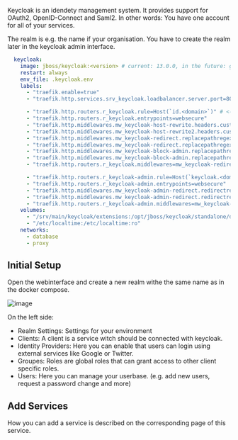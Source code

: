 Keycloak is an idendety management system. It provides support for OAuth2, OpenID-Connect and Saml2. In other words: You have one account for all of your services.
<br>

The realm is e.g. the name if your organisation. You have to create the realm later in the keycloak admin interface.

```yaml
  keycloak:
    image: jboss/keycloak:<version> # current: 13.0.0, in the future: ghcr.io/an2ic3/keycloak:<version>
    restart: always
    env_file: .keycloak.env
    labels:
      - "traefik.enable=true"
      - "traefik.http.services.srv_keycloak.loadbalancer.server.port=8080"

      - "traefik.http.routers.r_keycloak.rule=Host(`id.<domain>`)" # <- edit
      - "traefik.http.routers.r_keycloak.entrypoints=websecure"
      - "traefik.http.middlewares.mw_keycloak-host-rewrite.headers.customrequestheaders.Host=id.<domain>" # <- edit
      - "traefik.http.middlewares.mw_keycloak-host-rewrite2.headers.customrequestheaders.X-Forwarded-Host=id.<domain>" # <- edit
      - "traefik.http.middlewares.mw_keycloak-redirect.replacepathregex.regex=^\/auth\/$$"
      - "traefik.http.middlewares.mw_keycloak-redirect.replacepathregex.replacement=/auth/realms/<ralm>/account/" # <- edit
      - "traefik.http.middlewares.mw_keycloak-block-admin.replacepathregex.regex=^\/auth\/admin\/$$"
      - "traefik.http.middlewares.mw_keycloak-block-admin.replacepathregex.replacement=/auth/realms/<ralm>/account/" # <- edit
      - "traefik.http.routers.r_keycloak.middlewares=mw_keycloak-redirect@docker,mw_keycloak-block-admin@docker,mw_keycloak-host-rewrite@docker,mw_keycloak-host-rewrite2@docker"

      - "traefik.http.routers.r_keycloak-admin.rule=Host(`keycloak.<domain>`)" # <- edit
      - "traefik.http.routers.r_keycloak-admin.entrypoints=websecure"
      - "traefik.http.middlewares.mw_keycloak-admin-redirect.redirectregex.regex=^https:\/\/keycloak.<domain>\/?$$" # <- edit
      - "traefik.http.middlewares.mw_keycloak-admin-redirect.redirectregex.replacement=https://keycloak.<domain>/auth/admin/" # <- edit
      - "traefik.http.routers.r_keycloak-admin.middlewares=mw_keycloak-admin-redirect@docker"
    volumes:
      - "/srv/main/keycloak/extensions:/opt/jboss/keycloak/standalone/deployments"
      - "/etc/localtime:/etc/localtime:ro"
    networks:
      - database
      - proxy
```
## Initial Setup

Open the webinterface and create a new realm withe the same name as in the docker compose.

![image](https://user-images.githubusercontent.com/34819524/118363751-35f67c00-b596-11eb-9603-95df4a3c8e41.png)

On the left side:
* Realm Settings: Settings for your environment
* Clients: A client is a service witch should be connected with keycloak.
* Identity Providers: Here you can enable that users can login using external services like Google or Twitter.
* Groupes: Roles are global roles that can grant access to other client specific roles.
* Users: Here you can manage your userbase. (e.g. add new users, request a password change and more)

## Add Services
How you can add a service is described on the corresponding page of this service.
